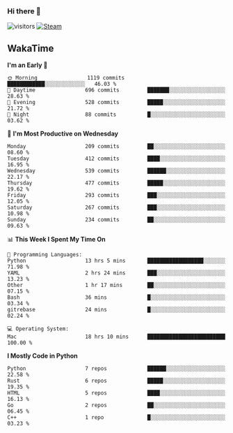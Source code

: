 ### Hi there 👋

![visitors](https://visitor-badge.glitch.me/badge?page_id=zhourunlai)
[![Steam](https://img.shields.io/badge/dynamic/json?url=https%3A%2F%2Fapi.swo.moe%2Fstats%2Fsteamgames%2F76561198285156854&query=count&color=0b1a37&label=Steam&labelColor=134375&logo=steam&suffix=+games&cacheSeconds=3600)](http://steamcommunity.com/profiles/76561198285156854)

## WakaTime
<!--START_SECTION:waka-->
**I'm an Early 🐤** 

```text
🌞 Morning                1119 commits        ████████████░░░░░░░░░░░░░   46.03 % 
🌆 Daytime                696 commits         ███████░░░░░░░░░░░░░░░░░░   28.63 % 
🌃 Evening                528 commits         █████░░░░░░░░░░░░░░░░░░░░   21.72 % 
🌙 Night                  88 commits          █░░░░░░░░░░░░░░░░░░░░░░░░   03.62 % 
```
📅 **I'm Most Productive on Wednesday** 

```text
Monday                   209 commits         ██░░░░░░░░░░░░░░░░░░░░░░░   08.60 % 
Tuesday                  412 commits         ████░░░░░░░░░░░░░░░░░░░░░   16.95 % 
Wednesday                539 commits         ██████░░░░░░░░░░░░░░░░░░░   22.17 % 
Thursday                 477 commits         █████░░░░░░░░░░░░░░░░░░░░   19.62 % 
Friday                   293 commits         ███░░░░░░░░░░░░░░░░░░░░░░   12.05 % 
Saturday                 267 commits         ███░░░░░░░░░░░░░░░░░░░░░░   10.98 % 
Sunday                   234 commits         ██░░░░░░░░░░░░░░░░░░░░░░░   09.63 % 
```


📊 **This Week I Spent My Time On** 

```text
💬 Programming Languages: 
Python                   13 hrs 5 mins       ██████████████████░░░░░░░   71.98 % 
YAML                     2 hrs 24 mins       ███░░░░░░░░░░░░░░░░░░░░░░   13.23 % 
Other                    1 hr 17 mins        ██░░░░░░░░░░░░░░░░░░░░░░░   07.15 % 
Bash                     36 mins             █░░░░░░░░░░░░░░░░░░░░░░░░   03.34 % 
gitrebase                24 mins             █░░░░░░░░░░░░░░░░░░░░░░░░   02.24 % 

💻 Operating System: 
Mac                      18 hrs 10 mins      █████████████████████████   100.00 % 
```

**I Mostly Code in Python** 

```text
Python                   7 repos             ██████░░░░░░░░░░░░░░░░░░░   22.58 % 
Rust                     6 repos             █████░░░░░░░░░░░░░░░░░░░░   19.35 % 
HTML                     5 repos             ████░░░░░░░░░░░░░░░░░░░░░   16.13 % 
Go                       2 repos             ██░░░░░░░░░░░░░░░░░░░░░░░   06.45 % 
C++                      1 repo              █░░░░░░░░░░░░░░░░░░░░░░░░   03.23 % 
```




<!--END_SECTION:waka-->
